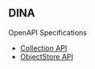 ## DINA

OpenAPI Specifications

* [Collection API](https://dina-web.github.io/collection-specs/)
* [ObjectStore API](https://www.dina-project.net/object-store-specs/)
